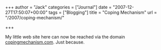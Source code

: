 +++
author = "Jack"
categories = ["Journal"]
date = "2007-12-27T17:50:07+00:00"
tags = ["Blogging"]
title = "Coping Mechanism"
url = "/2007/coping-mechanism/"

+++

My little web site here can now be reached via the domain [copingmechanism.com][1]. Just because.

 [1]: http://www.copingmechanism.com/